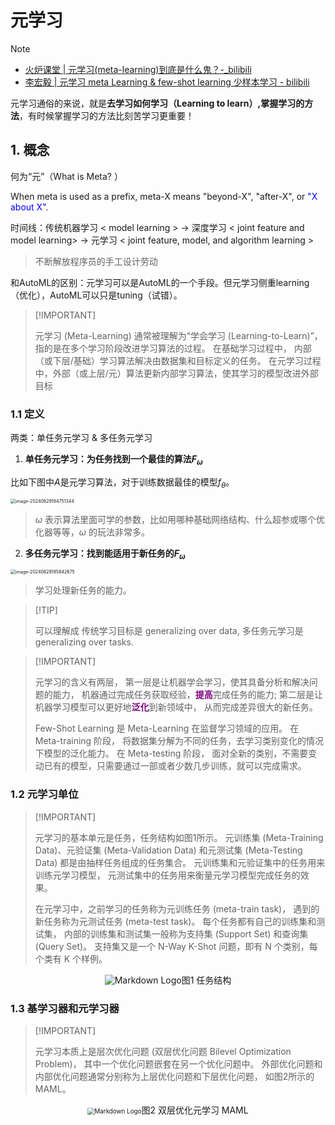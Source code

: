 # 元学习

> [!NOTE]
>
> - [火炉课堂 | 元学习(meta-learning)到底是什么鬼？-_bilibili](https://link.juejin.cn?target=https%3A%2F%2Fwww.bilibili.com%2Fvideo%2FBV1sX4y1w7Tz%2F%3Fspm_id_from%3D333.337.search-card.all.click%26vd_source%3D98399e311a67b69a21656bbd6fc533d0)
> - [李宏毅 | 元学习 meta Learning & few-shot learning 少样本学习 - bilibili](https://link.juejin.cn?target=https%3A%2F%2Fwww.bilibili.com%2Fvideo%2FBV1KF41167VZ%2F%3Fspm_id_from%3D333.337.search-card.all.click)

元学习通俗的来说，就是**去学习如何学习（Learning to learn）,掌握学习的方法**，有时候掌握学习的方法比刻苦学习更重要！

## 1. 概念

何为“元”（What is Meta?  ）

When meta is used as a prefix, meta-X means "beyond-X", "after-X", or <font color="blue">"X about X"</font>. 

时间线：传统机器学习 < model learning > →  深度学习 < joint feature and model learning> → 元学习 < joint feature, model, and algorithm learning >

> 不断解放程序员的手工设计劳动

和AutoML的区别：元学习可以是AutoML的一个手段。但元学习侧重learning（优化），AutoML可以只是tuning（试错）。

>  [!IMPORTANT]
>
> 元学习 (Meta-Learning) 通常被理解为“学会学习 (Learning-to-Learn)”， 指的是在多个学习阶段改进学习算法的过程。 在基础学习过程中， 内部（或下层/基础）学习算法解决由数据集和目标定义的任务。 在元学习过程中，外部（或上层/元）算法更新内部学习算法，使其学习的模型改进外部目标

### 1.1 定义

两类：单任务元学习 & 多任务元学习

1. **单任务元学习：为任务找到一个最佳的算法$F_\omega$**

比如下图中$A$是元学习算法，对于训练数据最佳的模型$f_\theta$。

<img src="/Users/DevonnHou/Library/Application Support/typora-user-images/image-20240629184751344.png" alt="image-20240629184751344" style="zoom:50%;" />

>$\omega$ 表示算法里面可学的参数，比如用哪种基础网络结构、什么超参或哪个优化器等等，$\omega$ 的玩法非常多。

2. **多任务元学习：找到能适用于新任务的$F_\omega$**

<img src="/Users/DevonnHou/Library/Application Support/typora-user-images/image-20240629185842675.png" alt="image-20240629185842675" style="zoom:50%;" />

> 学习处理新任务的能力。

>  [!TIP] 
>
> 可以理解成 传统学习目标是 generalizing over data, 多任务元学习是 generalizing over tasks.

>  [!IMPORTANT]
>
> 元学习的含义有两层， 第一层是让机器学会学习，使其具备分析和解决问题的能力， 机器通过完成任务获取经验，<font color="purple">**提高**</font>完成任务的能力; 第二层是让机器学习模型可以更好地<font color="purple">**泛化**</font>到新领域中， 从而完成差异很大的新任务。
>
> Few-Shot Learning 是 Meta-Learning 在监督学习领域的应用。 在 Meta-training 阶段， 将数据集分解为不同的任务，去学习类别变化的情况下模型的泛化能力。 在 Meta-testing 阶段， 面对全新的类别，不需要变动已有的模型，只需要通过一部或者少数几步训练，就可以完成需求。

### 1.2 元学习单位

>  [!IMPORTANT]
>
> 元学习的基本单元是任务，任务结构如图1所示。 元训练集 (Meta-Training Data)、元验证集 (Meta-Validation Data) 和元测试集 (Meta-Testing Data) 都是由抽样任务组成的任务集合。 元训练集和元验证集中的任务用来训练元学习模型， 元测试集中的任务用来衡量元学习模型完成任务的效果。
>
> 在元学习中，之前学习的任务称为元训练任务 (meta-train task)， 遇到的新任务称为元测试任务 (meta-test task)。 每个任务都有自己的训练集和测试集， 内部的训练集和测试集一般称为支持集 (Support Set) 和查询集 (Query Set)。 支持集又是一个 N-Way K-Shot 问题，即有 N 个类别，每个类有 K 个样例。



<p align="center"> <img src="https://paddlepedia.readthedocs.io/en/latest/_images/Task.png" alt="Markdown Logo" style="zoom:100%;> <figcaption style="text-align:center;">图1 任务结构</figcaption> </p>

### 1.3 基学习器和元学习器

>  [!IMPORTANT]
>
> 元学习本质上是层次优化问题 (双层优化问题 Bilevel Optimization Problem)， 其中一个优化问题嵌套在另一个优化问题中。 外部优化问题和内部优化问题通常分别称为上层优化问题和下层优化问题， 如图2所示的MAML。

<p align="center"> <img src="https://paddlepedia.readthedocs.io/en/latest/_images/BilevelOptimization.png" alt="Markdown Logo" style="zoom:70%;> <figcaption style="text-align:center;">图2 双层优化元学习 MAML</figcaption> </p>